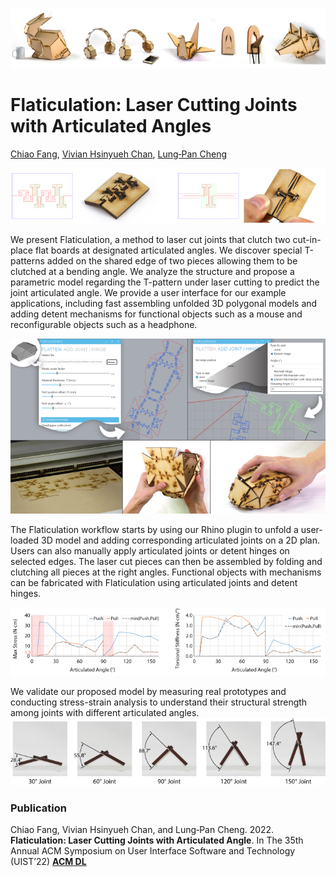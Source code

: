 ![Flaticulation Objects](assets/Header.png)

# Flaticulation: Laser Cutting Joints with Articulated Angles
[Chiao Fang](https://www.chiaofang.tw/), [ Vivian Hsinyueh Chan](http://vivianchan.tw/), [ Lung‑Pan Cheng](http://www.lungpancheng.tw/)


   
![Flaticulation joint and hinge alongside with its laser-cut patterns](assets/joint_hinge.png)

We present Flaticulation, a method to laser cut joints that clutch two cut-in-place flat boards at designated articulated angles. 
We discover special T-patterns added on the shared edge of two pieces allowing them to be clutched at a bending angle. 
We analyze the structure and propose a parametric model regarding the T-pattern under laser cutting to predict the joint articulated angle. 
We provide a user interface for our example applications, including fast assembling unfolded 3D polygonal models and adding detent mechanisms for functional objects 
such as a mouse and reconfigurable objects such as a headphone.



![Walkthrough Flaticulation using an example of making a computer mouse](assets/walkthrough.png)

The Flaticulation workflow starts by using our Rhino plugin to unfold a user-loaded 3D model and adding corresponding articulated  joints on a 2D plan. 
Users can also manually apply articulated joints or detent hinges on selected edges. 
The laser cut pieces can then be assembled by folding and clutching all pieces at the right angles.
Functional objects with mechanisms can be fabricated with Flaticulation using articulated joints and detent hinges.  



![Results of the strength evaluation](assets/strength_eval.png)  

We validate our proposed model by measuring real prototypes and conducting stress-strain analysis to understand their structural strength among joints with different articulated angles. 
![Results of the angle evaluation](assets/angle_eval.png)



### Publication
Chiao Fang, Vivian Hsinyueh Chan, and Lung‑Pan Cheng. 2022. **Flaticulation: Laser Cutting Joints with Articulated Angle**. 
In The 35th Annual ACM Symposium on User Interface Software and Technology (UIST’22)
**[ACM DL](https://doi.org/10.1145/3526113.3545695)**
